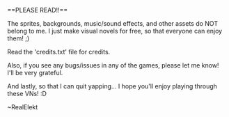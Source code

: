 ==PLEASE READ!!==

The sprites, backgrounds, music/sound effects, and other assets do NOT belong to me. I just make visual novels for free, so that everyone can enjoy them! ;)

Read the 'credits.txt' file for credits.

Also, if you see any bugs/issues in any of the games, please let me know! I'll be very grateful.

And lastly, so that I can quit yapping... I hope you'll enjoy playing through these VNs! :D

<p>~RealElekt</p>
